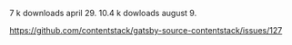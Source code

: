 
7 k downloads april 29.
10.4 k dowloads august 9.

https://github.com/contentstack/gatsby-source-contentstack/issues/127